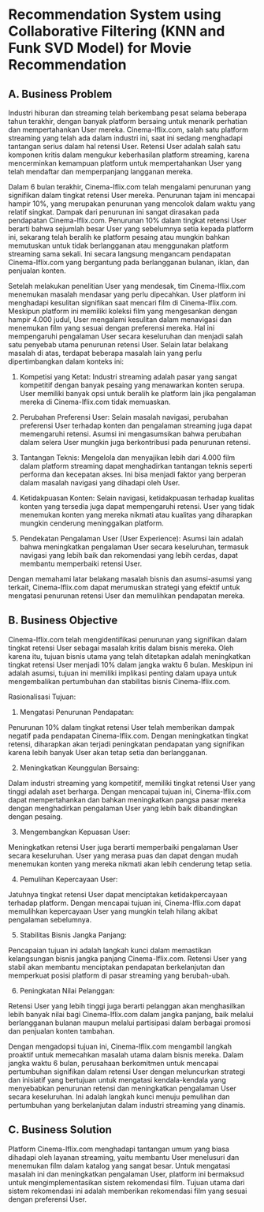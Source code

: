 # Recommendation System using Collaborative Filtering (KNN and Funk SVD Model) for Movie Recommendation
## A.	Business Problem 

Industri hiburan dan streaming telah berkembang pesat selama beberapa tahun terakhir, dengan banyak platform bersaing untuk menarik perhatian dan mempertahankan User mereka. Cinema-Iflix.com, salah satu platform streaming yang telah ada dalam industri ini, saat ini sedang menghadapi tantangan serius dalam hal retensi User. Retensi User adalah salah satu komponen kritis dalam mengukur keberhasilan platform streaming, karena mencerminkan kemampuan platform untuk mempertahankan User yang telah mendaftar dan memperpanjang langganan mereka.

Dalam 6 bulan terakhir, Cinema-Iflix.com telah mengalami penurunan yang signifikan dalam tingkat retensi User mereka. Penurunan tajam ini mencapai hampir 10%, yang merupakan penurunan yang mencolok dalam waktu yang relatif singkat. Dampak dari penurunan ini sangat dirasakan pada pendapatan Cinema-Iflix.com. Penurunan 10% dalam tingkat retensi User berarti bahwa sejumlah besar User yang sebelumnya setia kepada platform ini, sekarang telah beralih ke platform pesaing atau mungkin bahkan memutuskan untuk tidak berlangganan atau menggunakan platform streaming sama sekali. Ini secara langsung mengancam pendapatan Cinema-Iflix.com yang bergantung pada berlangganan bulanan, iklan, dan penjualan konten.

Setelah melakukan penelitian User yang mendesak, tim Cinema-Iflix.com menemukan masalah mendasar yang perlu dipecahkan. User platform ini menghadapi kesulitan signifikan saat mencari film di Cinema-Iflix.com. Meskipun platform ini memiliki koleksi film yang mengesankan dengan hampir 4.000 judul, User mengalami kesulitan dalam menavigasi dan menemukan film yang sesuai dengan preferensi mereka. Hal ini mempengaruhi pengalaman User secara keseluruhan dan menjadi salah satu penyebab utama penurunan retensi User.
Selain latar belakang masalah di atas, terdapat beberapa masalah lain yang perlu dipertimbangkan dalam konteks ini:

1.	Kompetisi yang Ketat: 
Industri streaming adalah pasar yang sangat kompetitif dengan banyak pesaing yang menawarkan konten serupa. User memiliki banyak opsi untuk beralih ke platform lain jika pengalaman mereka di Cinema-Iflix.com tidak memuaskan.

2.	Perubahan Preferensi User: 
Selain masalah navigasi, perubahan preferensi User terhadap konten dan pengalaman streaming juga dapat memengaruhi retensi. Asumsi ini mengasumsikan bahwa perubahan dalam selera User mungkin juga berkontribusi pada penurunan retensi.

4.	Tantangan Teknis: 
Mengelola dan menyajikan lebih dari 4.000 film dalam platform streaming dapat menghadirkan tantangan teknis seperti performa dan kecepatan akses. Ini bisa menjadi faktor yang berperan dalam masalah navigasi yang dihadapi oleh User.

6.	Ketidakpuasan Konten: 
Selain navigasi, ketidakpuasan terhadap kualitas konten yang tersedia juga dapat mempengaruhi retensi. User yang tidak menemukan konten yang mereka nikmati atau kualitas yang diharapkan mungkin cenderung meninggalkan platform.

8.	Pendekatan Pengalaman User (User Experience): 
Asumsi lain adalah bahwa meningkatkan pengalaman User secara keseluruhan, termasuk navigasi yang lebih baik dan rekomendasi yang lebih cerdas, dapat membantu memperbaiki retensi User.

Dengan memahami latar belakang masalah bisnis dan asumsi-asumsi yang terkait, Cinema-Iflix.com dapat merumuskan strategi yang efektif untuk mengatasi penurunan retensi User dan memulihkan pendapatan mereka.


## B.	Business Objective

Cinema-Iflix.com telah mengidentifikasi penurunan yang signifikan dalam tingkat retensi User sebagai masalah kritis dalam bisnis mereka. Oleh karena itu, tujuan bisnis utama yang telah ditetapkan adalah meningkatkan tingkat retensi User menjadi 10% dalam jangka waktu 6 bulan. Meskipun ini adalah asumsi, tujuan ini memiliki implikasi penting dalam upaya untuk mengembalikan pertumbuhan dan stabilitas bisnis Cinema-Iflix.com.

Rasionalisasi Tujuan:

1.	Mengatasi Penurunan Pendapatan:
   
Penurunan 10% dalam tingkat retensi User telah memberikan dampak negatif pada pendapatan Cinema-Iflix.com. Dengan meningkatkan tingkat retensi, diharapkan akan terjadi peningkatan pendapatan yang signifikan karena lebih banyak User akan tetap setia dan berlangganan.

2.	Meningkatkan Keunggulan Bersaing:
   
Dalam industri streaming yang kompetitif, memiliki tingkat retensi User yang tinggi adalah aset berharga. Dengan mencapai tujuan ini, Cinema-Iflix.com dapat mempertahankan dan bahkan meningkatkan pangsa pasar mereka dengan menghadirkan pengalaman User yang lebih baik dibandingkan dengan pesaing.

3.	Mengembangkan Kepuasan User:
   
Meningkatkan retensi User juga berarti memperbaiki pengalaman User secara keseluruhan. User yang merasa puas dan dapat dengan mudah menemukan konten yang mereka nikmati akan lebih cenderung tetap setia.

4.	Pemulihan Kepercayaan User:
   
Jatuhnya tingkat retensi User dapat menciptakan ketidakpercayaan terhadap platform. Dengan mencapai tujuan ini, Cinema-Iflix.com dapat memulihkan kepercayaan User yang mungkin telah hilang akibat pengalaman sebelumnya.

5.	Stabilitas Bisnis Jangka Panjang:
   
Pencapaian tujuan ini adalah langkah kunci dalam memastikan kelangsungan bisnis jangka panjang Cinema-Iflix.com. Retensi User yang stabil akan membantu menciptakan pendapatan berkelanjutan dan memperkuat posisi platform di pasar streaming yang berubah-ubah.

6.	Peningkatan Nilai Pelanggan:
   
Retensi User yang lebih tinggi juga berarti pelanggan akan menghasilkan lebih banyak nilai bagi Cinema-Iflix.com dalam jangka panjang, baik melalui berlangganan bulanan maupun melalui partisipasi dalam berbagai promosi dan penjualan konten tambahan.

Dengan mengadopsi tujuan ini, Cinema-Iflix.com mengambil langkah proaktif untuk memecahkan masalah utama dalam bisnis mereka. Dalam jangka waktu 6 bulan, perusahaan berkomitmen untuk mencapai pertumbuhan signifikan dalam retensi User dengan meluncurkan strategi dan inisiatif yang bertujuan untuk mengatasi kendala-kendala yang menyebabkan penurunan retensi dan meningkatkan pengalaman User secara keseluruhan. Ini adalah langkah kunci menuju pemulihan dan pertumbuhan yang berkelanjutan dalam industri streaming yang dinamis.

## C.	Business Solution
Platform Cinema-Iflix.com menghadapi tantangan umum yang biasa dihadapi oleh layanan streaming, yaitu membantu User menelusuri dan menemukan film dalam katalog yang sangat besar. Untuk mengatasi masalah ini dan meningkatkan pengalaman User, platform ini bermaksud untuk mengimplementasikan sistem rekomendasi film. Tujuan utama dari sistem rekomendasi ini adalah memberikan rekomendasi film yang sesuai dengan preferensi User. 

